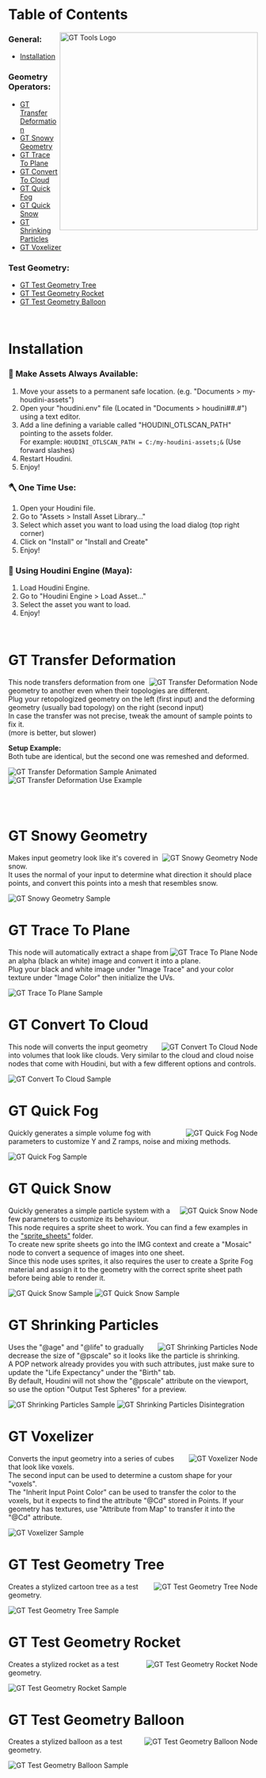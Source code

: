 <!-- GT Houdini Assets Docs -->

<body>

<p></p>
<!-- Table of Contents -->
<div>
<h1> Table of Contents </h1>
<a href="https://github.com/TrevisanGMW/gt-houdini-assets"><img src="./media/gt_hda_logo.png" align="right" alt="GT Tools Logo" width="400"></a>
<h3><b>General:</b></h3>
<ul>
  <li><a href="#installation">Installation</a></li>
</ul>
<h3><b>Geometry Operators:</b></h3>
<ul>
  <li><a href="#-gt-transfer-deformation-">GT Transfer Deformation</a></li>
  <li><a href="#-gt-snowy-geometry-">GT Snowy Geometry</a></li>
  <li><a href="#-gt-trace-to-plane-">GT Trace To Plane</a></li>
  <li><a href="#-gt-convert-to-cloud-">GT Convert To Cloud</a></li>
  <li><a href="#-gt-quick-fog-">GT Quick Fog</a></li>
  <li><a href="#-gt-quick-snow-">GT Quick Snow</a></li>
  <li><a href="#-gt-shrinking-particles-">GT Shrinking Particles</a></li>
  <li><a href="#-gt-voxelizer-">GT Voxelizer</a></li>
</ul>
<h3><b>Test Geometry:</b></h3>
<ul>
  <li><a href="#-gt-test-geometry-tree-">GT Test Geometry Tree</a></li>
  <li><a href="#-gt-test-geometry-rocket-">GT Test Geometry Rocket</a></li>
  <li><a href="#-gt-test-geometry-balloon-">GT Test Geometry Balloon</a></li>
</ul>
</div>
<br>
</div>

<!-- Installation -->

<h1>Installation</h1>

<h3>🧰 Make Assets Always Available:</h3>
<ol>
	<li>Move your assets to a permanent safe location. (e.g. "Documents > my-houdini-assets")</li>
	<li>Open your "houdini.env" file (Located in "Documents > houdini##.#") using a text editor.</li>
	<li>Add a line defining a variable called "HOUDINI_OTLSCAN_PATH" pointing to the assets folder.<br> For example: <code>HOUDINI_OTLSCAN_PATH = C:/my-houdini-assets;&</code> (Use forward slashes)</li>
	<li>Restart Houdini.</li>
    <li>Enjoy!</li>
</ol>

<h3>🪓 One Time Use:</h3>
<ol>
	<li>Open your Houdini file.</li>
	<li>Go to "Assets > Install Asset Library..."</li>
	<li>Select which asset you want to load using the load dialog (top right corner)</li>
	<li>Click on "Install" or "Install and Create"</li>
    <li>Enjoy!</li>
</ol>

<h3>📲 Using Houdini Engine (Maya):</h3>
<ol>
	<li>Load Houdini Engine.</li>
	<li>Go to "Houdini Engine > Load Asset..."</li>
	<li>Select the asset you want to load.</li>
	<li>Enjoy!</li>
</ol>
<br>


<!-- GT Transfer Deformation -->
<div>
<h1> GT Transfer Deformation </h1>
<img src="./media/gt_transfer_deformation.jpg" align="right"
     alt="GT Transfer Deformation Node">

<p>This node transfers deformation from one geometry to another even when their topologies are different.<br>
Plug your retopologized geometry on the left (first input) and the deforming geometry (usually bad topology) on the right (second input)<br>
In case the transfer was not precise, tweak the amount of sample points to fix it.<br> (more is better, but slower)</p>

<p><b>Setup Example:</b>
<br>Both tube are identical, but the second one was remeshed and deformed.</p>
<img src="./media/gt_transfer_deformation_sample.gif"
     alt="GT Transfer Deformation Sample Animated">
<img src="./media/gt_transfer_deformation_use.jpg"
     alt="GT Transfer Deformation Use Example">

<br><br>
</div>

<!-- GT Snowy Geometry -->
<div>
<h1> GT Snowy Geometry </h1>
<img src="./media/gt_snowy_geometry.jpg" align="right"
     alt="GT Snowy Geometry Node">

<p>Makes input geometry look like it's covered in snow. 
<br>It uses the normal of your input to determine what direction it should place points, and convert this points into a mesh that resembles snow.</p>
<img src="./media/gt_snowy_geometry_sample.jpg"
     alt="GT Snowy Geometry Sample">
<br>
</div>

<!-- GT Trace To Plane -->
<div>
<h1> GT Trace To Plane </h1>
<img src="./media/gt_trace_to_plane.jpg" align="right"
     alt="GT Trace To Plane Node">

<p>This node will automatically extract a shape from an alpha (black an white) image and convert it into a plane.<br>
Plug your black and white image under "Image Trace" and your color texture under "Image Color" then initialize the UVs.</p>
<img src="./media/gt_trace_to_plane_sample.jpg"
     alt="GT Trace To Plane Sample">
<br>
</div>

<!-- GT Convert To Cloud -->
<div>
<h1> GT Convert To Cloud </h1>
<img src="./media/gt_convert_to_cloud.jpg" align="right"
     alt="GT Convert To Cloud Node">

<p>This node will converts the input geometry into volumes that look like clouds. Very similar to the cloud and cloud noise nodes that come with Houdini, but with a few different options and controls.</p>
<img src="./media/gt_convert_to_cloud_sample.jpg"
     alt="GT Convert To Cloud Sample">
<br>
</div>

<!-- GT Quick Fog-->
<div>
<h1> GT Quick Fog </h1>
<img src="./media/gt_quick_fog.jpg" align="right"
     alt="GT Quick Fog Node">

<p>Quickly generates a simple volume fog with parameters to customize Y and Z ramps, noise and mixing methods.</p>
<img src="./media/gt_quick_fog_sample.jpg"
     alt="GT Quick Fog Sample">
<br>
</div>

<!-- GT Quick Snow-->
<div>
<h1> GT Quick Snow </h1>
<img src="./media/gt_quick_snow.jpg" align="right"
     alt="GT Quick Snow Node">

<p>Quickly generates a simple particle system with a few parameters to customize its behaviour.
<br>This node requires a sprite sheet to work. You can find a few examples in the <a href="./sprite_sheets">"sprite_sheets"</a> folder.
<br>To create new sprite sheets go into the IMG context and create a "Mosaic" node to convert a sequence of images into one sheet.
<br>Since this node uses sprites, it also requires the user to create a Sprite Fog material and assign it to the geometry with the correct sprite sheet path before being able to render it.</p>
<img src="./media/gt_quick_snow_sample.gif"
     alt="GT Quick Snow Sample">
<img src="./media/gt_quick_snow_letters.gif"
     alt="GT Quick Snow Sample">
<br>
</div>

<!-- GT Shrinking Particles-->
<div>
<h1> GT Shrinking Particles </h1>
<img src="./media/gt_shrinking_particles.jpg" align="right"
     alt="GT Shrinking Particles Node">

<p>Uses the "@age" and "@life" to gradually decrease the size of "@pscale" so it looks like the particle is shrinking. <br>
A POP network already provides you with such attributes, just make sure to update the "Life Expectancy" under the "Birth" tab.<br>
By default, Houdini will not show the "@pscale" attribute on the viewport, so use the option "Output Test Spheres" for a preview. </p>
<img src="./media/gt_shrinking_particles_sample.gif"
     alt="GT Shrinking Particles Sample">
<img src="./media/gt_shrinking_particles_disintegration.gif"
     alt="GT Shrinking Particles Disintegration">
<br>
</div>

<!-- GT Voxelizer-->
<div>
<h1> GT Voxelizer </h1>
<img src="./media/gt_voxelizer.jpg" align="right"
     alt="GT Voxelizer Node">

<p>Converts the input geometry into a series of cubes that look like voxels. 
<br>The second input can be used to determine a custom shape for your "voxels".
<br> The "Inherit Input Point Color" can be used to transfer the color to the voxels, but it expects to find the attribute "@Cd" stored in Points. If your geometry has textures, use "Attribute from Map" to transfer it into the "@Cd" attribute.</p>
<img src="./media/gt_voxelizer_sample.jpg"
     alt="GT Voxelizer Sample">

<br>
</div>

<!-- GT Test Geometry Tree -->
<div>
<h1> GT Test Geometry Tree </h1>
<img src="./media/gt_test_geometry_tree.jpg" align="right"
     alt="GT Test Geometry Tree Node">

<p>Creates a stylized cartoon tree as a test geometry.</p>
<img src="./media/gt_test_geometry_tree_sample.jpg"
     alt="GT Test Geometry Tree Sample">
<br>
</div>

<!-- GT Test Geometry Rocket -->
<div>
<h1> GT Test Geometry Rocket </h1>
<img src="./media/gt_test_geometry_rocket.jpg" align="right"
     alt="GT Test Geometry Rocket Node">

<p>Creates a stylized rocket as a test geometry.</p>
<img src="./media/gt_test_geometry_rocket_sample.jpg"
     alt="GT Test Geometry Rocket Sample">
<br>
</div>

<!-- GT Test Geometry Balloon -->
<div>
<h1> GT Test Geometry Balloon </h1>
<img src="./media/gt_test_geometry_balloon.jpg" align="right"
     alt="GT Test Geometry Balloon Node">

<p>Creates a stylized balloon as a test geometry.</p>
<img src="./media/gt_test_geometry_balloon_sample.jpg"
     alt="GT Test Geometry Balloon Sample">
<br>
</div>

</body>
